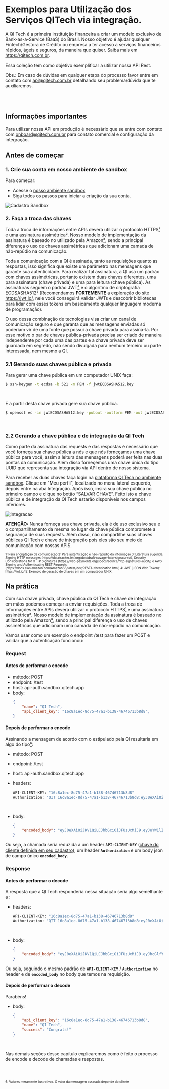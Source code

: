 # Exemplos para Utilização dos Serviços QITech via integração.

A QI Tech é a primeira instituição financeira a criar um modelo exclusivo de Bank-as-a-Service (BaaS) do Brasil. Nosso objetivo é ajudar qualquer Fintech/Gestora de Crédito ou empresa a ter acesso a serviços financeiros rápidos, ágeis e seguros, da maneira que quiser. Saiba mais em https://qitech.com.br.

Essa coleção tem como objetivo exemplificar a utilizar nossa API Rest.

Obs.: Em caso de dúvidas em qualquer etapa do processo favor entre em contato com [api@qitech.com.br](mailto:api@qitech.com.br) detalhando seu problema/dúvida que te auxiliaremos.

<br>
<br>


## Informações importantes

Para utilizar nossa API em produção é necessário que se entre com contato com [onboard@qitech.com.br](mailto:onboard@qitech.com.br) para contato comercial e configuração da integração.


## Antes de começar

### 1. Crie sua conta em nosso ambiente de sandbox

Para começar:

<div>
<ul>
<li class="important">
Acesse o <a href="https://sandbox.qitech.com.br/register" target="_blank">nosso ambiente sandbox</a>
</li>
<li class="important">
Siga todos os passos para iniciar a criação da sua conta.
</li>
</ul>
</div>

![Cadastro Sandbox](https://storage.googleapis.com/qitech-website-documents/documentation/cadastro.png)

### 2. Faça a troca das chaves

Toda a troca de informações entre APIs deverá utilizar o protocolo HTTPS[¹](#1) e uma assinatura  assimétrica[²](#2). Nosso modelo de implementação da assinatura é baseado no utilizado pela Amazon[³](#3), sendo a principal diferença o uso de chaves assimétricas que adicionam uma camada de não-repúdio na comunicação.

Toda a comunicação com a QI é assinada, tanto as requisições quanto as respostas, isso significa que existe um parâmetro nas mensagens que garante sua autenticidade. Para realizar tal assinatura, a QI usa um padrão com chaves assimétricas, portanto existem duas chaves diferentes, uma para assinatura (chave privada) e uma para leitura (chave pública). As assinaturas seguem o padrão JWT[⁴](#4) e o algoritmo de criptografia ECDSASHA512[⁵](#5) (Recomendamos **FORTEMENTE** a exploração do site https://jwt.io/, nele você conseguirá validar JWTs e descobrir bibliotecas para lidar com esses tokens em basicamente qualquer linguagem moderna de programação).

O uso dessa combinação de tecnologias visa criar um canal de comunicação seguro e que garanta que as mensagens enviadas só poderiam vir de uma fonte que possui a chave privada para assiná-la. Por esse motivo o par de chaves pública-privada precisa ser criado de maneira independente por cada uma das partes e a chave privada deve ser guardada em segredo, não sendo divulgada para nenhum terceiro ou parte interessada, nem mesmo a QI.

### 2.1 Gerando suas chaves pública e privada

Para gerar uma chave pública em um computador UNIX faça:

```bash
$ ssh-keygen -t ecdsa -b 521 -m PEM -f jwtECDSASHA512.key
```

<br>

E a partir desta chave privada gere sua chave pública.

```bash
$ openssl ec -in jwtECDSASHA512.key -pubout -outform PEM -out jwtECDSASHA512.key.pub
```

<br>

### 2.2 Gerando a chave pública e de integração da QI Tech

Como parte da assinatura das requests e das respostas é necessário que você forneça sua chave pública a nós e que nós forneçamos uma chave pública para você, assim a leitura das mensagens poderá ser feita nas duas pontas da comunicação. Além disso forneçemos uma chave única do tipo UUID que representa sua integração via API dentro de nosso sistema.

Para receber as duas chaves faça login na [plataforma QI Tech no ambiente sandbox](https://sandbox.qitech.app/). Clique em "Meu perfil", localizado no menu lateral esquerdo, depois entre na aba Integração. Após isso, insira sua chave pública no primeiro campo e clique no botão “SALVAR CHAVE”. Feito isto a chave pública e de integração da QI Tech estarão disponíveis nos campos inferiores.

![Integracao](https://storage.googleapis.com/qitech-website-documents/documentation/chaves.png)

**ATENÇÃO:** Nunca forneça sua chave privada, ela é de uso exclusivo seu e o compartilhamento da mesma no lugar da chave pública compromete a segurança de suas requests. Além disso, não compartilhe suas chaves públicas QI Tech e chave de integração pois eles são seu
meio de comunicação com nossas APIS.

<sub>
<sub>
1<a id=1></a>: Para encriptação da comunicação
2<a id=2></a>: Para autenticação e não-repúdio da informação
3<a id=3></a>: Literatura sugerida: Signing HTTP messages (https://datatracker.ietf.org/doc/draft-cavage-http-signatures/), Security Considerations for HTTP Signatures (https://web-payments.org/specs/source/http-signatures-audit/) e AWS Signing and Authenticating REST Requests (https://docs.aws.amazon.com/AmazonS3/latest/dev/RESTAuthentication.html)
4<a id=4></a>: JWT (JSON Web Token): https://jwt.io/
5<a id=5></a>: Exemplo de geração de chaves em um computador UNIX:
</sub>
</sub>


## Na prática
Com sua chave privada, chave pública da QI Tech e chave de integração em mãos podemos
começar a enviar requisições.
Toda a troca de informações entre APIs deverá utilizar o protocolo HTTPS[¹](#1) e uma assinatura  assimétrica[²](#2). Nosso modelo de implementação da assinatura é baseado no utilizado pela Amazon[³](#3), sendo a principal diferença o uso de chaves assimétricas que adicionam uma camada de não-repúdio na comunicação.

Vamos usar como um exemplo o endpoint /test para fazer um POST e validar que a autenticação funcionou:

### Request

#### Antes de performar o encode

- método: POST
- endpoint: /test
- host: api-auth.sandbox.qitech.app
- body: 
    ```json
    {
        "name": "QI Tech",
        "api_client_key": "16c8a1ec-8d75-47a1-b138-46746713b8d8",
    }
    ```

#### Depois de performar o encode

Assinando a mensagem de acordo com o estipulado pela QI resultaria em algo do tipo[⁶](#6):

- método: POST
- endpoint: /test
- host: api-auth.sandbox.qitech.app
- headers:

    ```bash
    API-CLIENT-KEY: "16c8a1ec-8d75-47a1-b138-46746713b8d8"
    Authorization: "QIT 16c8a1ec-8d75-47a1-b138-46746713b8d8:eyJ0eXAiOiJKV1QiLCJhbGciOiJFUzUxMiJ9.eyJzdWIiOiIxNmM4YTFlYy04ZDc1LTQ3YTEtYjEzOC00Njc0NjcxM2I4ZDgiLCJzaWduYXR1cmUiOiJQT1NUXG5kNWU2M2RlNjNkNjg0NjBkNmNlZTllN2I4ODJjM2U0M1xuYXBwbGljYXRpb24vanNvblxuV2VkLCAxNiBPY3QgMjAxOSAxNDo1MTo0NSBHTVRcbi90ZXN0In0.AZo959MUTEmfT9x_APTLZKPg9aivvjNsvCOl7rVzEkFrrMVRX0fg2Hp_eWbs60Ug9NL_EphRpNwZU9v-czyV_BmUAMBI8uJQAPd7_xACEeRjhi6QzFKuWUqk_xMzB70s7CSwGgHpeXh0OFeupHFTbwAkRkLuNAYluP0ZbT4vFrRKrdhR"
    ```
<br>

- body:
    ```json
    {
        "encoded_body": "eyJ0eXAiOiJKV1QiLCJhbGciOiJFUzUxMiJ9.eyJuYW1lIjoiUUkgVGVjaCIsImFwaV9jbGllbnRfa2V5IjoiMTZjOGExZWMtOGQ3NS00N2ExLWIxMzgtNDY3NDY3MTNiOGQ4In0.AYHioWgjnYgvsDrYmp7zON8vLPIc6XQgO_xnMtwqV4LCL8FMejKViFPvL_Z70QKi-u8CmJW68YoQbxvDRoDAbNUOABSIHUxDXcldZk2l8_yL17yMy2hMS-mHRVutd7_-yMkhsEnYEYemEOWsGRsO3T3yey2rSX1_t7IK47ACPvpaE7Qs"
    }
    ```

Ou seja, a chamada seria reduzida a um header **`API-CLIENT-KEY`** ([chave do cliente definida em seu cadastro](?112)), um header **`Authorization`** e um body json de campo único **`encoded_body`**.

### Response

#### Antes de performar o decode


A resposta que a QI Tech responderia nessa situação seria algo semelhante a :

- headers:

    ```bash
    API-CLIENT-KEY: "16c8a1ec-8d75-47a1-b138-46746713b8d8"
    Authorization: "QIT 16c8a1ec-8d75-47a1-b138-46746713b8d8:eyJ0eXAiOiJKV1QiLCJhbGciOiJFUzUxMiJ9.eyJzdWIiOiIxNmM4YTFlYy04ZDc1LTQ3YTEtYjEzOC00Njc0NjcxM2I4ZDgiLCJzaWduYXR1cmUiOiJQT1NUXG5kNWU2M2RlNjNkNjg0NjBkNmNlZTllN2I4ODJjM2U0M1xuYXBwbGljYXRpb24vanNvblxuV2VkLCAxNiBPY3QgMjAxOSAxNDo1MTo0NSBHTVRcbi90ZXN0In0.AZo959MUTEmfT9x_APTLZKPg9aivvjNsvCOl7rVzEkFrrMVRX0fg2Hp_eWbs60Ug9NL_EphRpNwZU9v-czyV_BmUAMBI8uJQAPd7_xACEeRjhi6QzFKuWUqk_xMzB70s7CSwGgHpeXh0OFeupHFTbwAkRkLuNAYluP0ZbT4vFrRKrdhR"
    ```
<br>

- body:

    ```json
    {
        "encoded_body": "eyJ0eXAiOiJKV1QiLCJhbGciOiJFUzUxMiJ9.eyJhcGlfY2xpZW50X2tleSI6IjE2YzhhMWVjLThkNzUtNDdhMS1iMTM4LTQ2NzQ2NzEzYjhkOCIsIm5hbWUiOiJRSSBUZWNoIiwic3VjY2VzcyI6IkNvbmdyYXRzISJ9.AfunfN06D38WuOPsUVhTvi19-00Jpd6Z_E7KV-Zh05nfgG55BEXQW878zwVilAmyUR8F6N9hRiAmL0djEuSahXhUAZ-bYVDbZvVb-bzYrakYEjc9gLTBE_Sk2H0NgrXCFusq9BIImEyNHwzb3aiQvDB-igcLBKEzOdIkqbfqu3lzIs_W"
    }
    ```

Ou seja, seguindo o mesmo padrão de **`API-CLIENT-KEY`** / **`Authorization`** no header e de **`encoded_body`** no body que temos na requisição.

#### Depois de performar o decode

Parabéns! 

- body:

    ```json
    {
        "api_client_key": "16c8a1ec-8d75-47a1-b138-46746713b8d8",
        "name": "QI Tech",
        "success": "Congrats!"
    }
    ```

<br>

Nas demais seções desse capítulo explicaremos como é feito o processo de encode e decode de chamadas e respostas.

<br>
<br>


<sub>
<sub>
<br>
6<a id=6></a>: Valores meramente ilustrativos. O valor da mensagem assinada deponde do cliente
<br>
</sub>
</sub>
